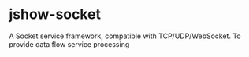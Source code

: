 # jshow-socket
A Socket service framework, compatible with TCP/UDP/WebSocket. To provide data flow service processing
